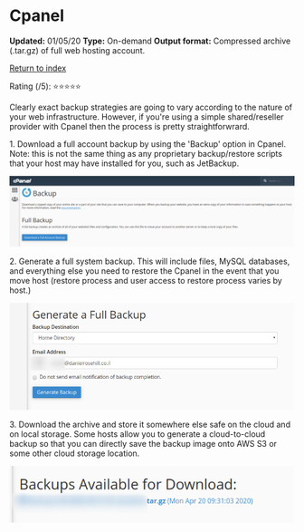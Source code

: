# Cpanel

**Updated:** 01/05/20
**Type:** On-demand
**Output format:** Compressed archive (.tar.gz) of full web hosting account.

[Return to index](https://github.com/danielrosehilljlm/CloudBackupApproaches)

Rating (/5): ⭐⭐⭐⭐⭐

<p>Clearly exact backup strategies are going to vary according to the nature of your web infrastructure. However, if you're using a simple shared/reseller provider with Cpanel then the process is pretty straightforwrard.</p>

<p>1. Download a full account backup by using the 'Backup' option in Cpanel. Note: this is not the same thing as any proprietary backup/restore scripts that your host may have installed for you, such as JetBackup.

![backup](/images/cpanel_1.png)

<p>2. Generate a full system backup. This will include files, MySQL databases, and everything else you need to restore the Cpanel in the event that you move host (restore process and user access to restore process varies by host.)

![backup](/images/cpanel2.png)

<p>3. Download the archive and store it somewhere else safe on the cloud and on local storage. Some hosts allow you to generate a cloud-to-cloud backup so that you can directly save the backup image onto AWS S3 or some other cloud storage location. 

![backup](/images/cpanel3.png)
